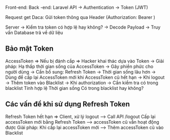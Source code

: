 Front-end: 
Back -end: Laravel
API -> Authentication -> Token (JWT)

Request get Daca: Gửi token thông qua Header (Authorization: Bearer <token>)

Server -> Kiểm tra token có hợp lệ hay không? -> Decode Payload -> Truy vấn Database trả về dữ liệu

## Bảo mật Token
AccessToken => Nếu bị đánh cắp => Hacker khai thác dựa vào Token
-> Giải pháp: Hạ thấp thời gian sống của AccessToken -> Gây phiền phức cho người dùng
-> Cần bổ sung: Refresh Token -> Thời gian sống lâu hơn -> Dùng để cấp lại AccessToken
mới khi AccessToken cũ hết hạn
-> Khi logout -> Thêm token vào Blacklist -> Khi authorization -> Cần kiểm tra có trong blacklist
Tính hợp lệ
Thời gian sống
Có trong blacklist hay không?

## Các vấn đề khi sử dụng Refresh Token
Refresh Token hết hạn => Client, xử lý logout --> Call API /logout
Cấp lại accessToken mới bằng Refresh Token --> accessToken cũ vẫn hoạt động được Giải pháp: Khi cấp lại accessToken mới --> Thêm accessToken cũ vào Blacklist
